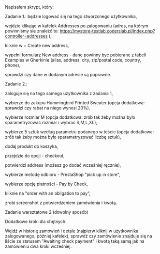Napisałem skrypt, który:

Zadanie 1.:
będzie logować się na tego stworzonego użytkownika,

wejdzie klikając w kafelek Addresses po zalogowaniu (adres, na którym powinniśmy się znaleźć to: https://mystore-testlab.coderslab.pl/index.php?controller=addresses ),

kliknie w + Create new address,

wypełni formularz New address - dane powinny być pobierane z tabeli Examples w Gherkinie (alias, address, city, zip/postal code, country, phone),

sprawdzi czy dane w dodanym adresie są poprawne.


Zadanie 2.:

zaloguje się na tego samego użytkownika z zadania 1,

wybierze do zakupu Hummingbird Printed Sweater (opcja dodatkowa: sprawdzi czy rabat na niego wynosi 20%),

wybierze rozmiar M (opcja dodatkowa: zrób tak żeby można było sparametryzować rozmiar i wybrać S,M,L,XL),

wybierze 5 sztuk według parametru podanego w teście (opcja dodatkowa: zrób tak żeby można było sparametryzować liczbę sztuk),

dodaj produkt do koszyka,

przejdzie do opcji - checkout,

potwierdzi address (możesz go dodać wcześniej ręcznie),

wybierze metodę odbioru - PrestaShop "pick up in store",

wybierze opcję płatności - Pay by Check,

kliknie na "order with an obligation to pay",

zrobi screenshot z potwierdzeniem zamówienia i kwotą.

Zadanie warsztatowe 2 (dowolny sposób)

Dodatkowe kroki dla chętnych:

Wejdź w historię zamówień i detale (najpierw kliknij w użytkownika zalogowanego, później kafelek),
sprawdź czy zamówienie znajduje się na liście ze statusem "Awaiting check payment" i kwotą taką samą jak na zamówieniu dwa kroki wcześniej.
